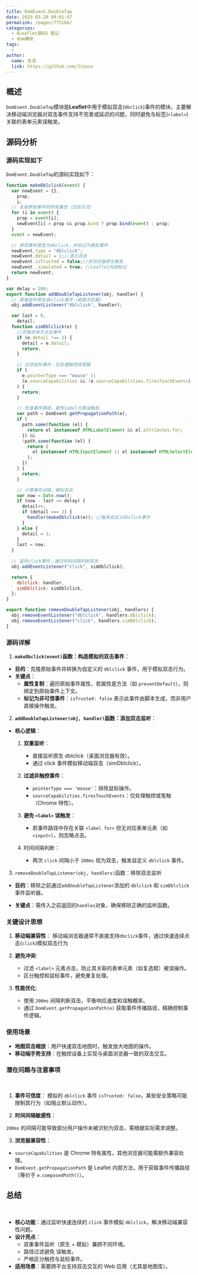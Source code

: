 ```yaml
---
title: DomEvent.DoubleTap
date: 2025-03-20 09:01:47
permalink: /pages/7751bb/
categories:
  - 《Leaflet源码》笔记
  - dom模块
tags:
  -
author:
  name: 东流
  link: https://github.com/Jinuss
---
```


## 概述

`DomEvent.DoubleTap`模块是**Leaflet**中用于模拟双击(`dbclick`)事件的模块，主要解决移动端浏览器对双击事件支持不完善或延迟的问题，同时避免与标签(`<label>`)关联的表单元素误触发。

## 源码分析

### 源码实现如下

`DomEvent.DoubleTap`的源码实现如下：

```js
function makeDblclick(event) {
  var newEvent = {},
    prop,
    i;
  // 复制原始事件的所有属性（包括方法）  
  for (i in event) {
    prop = event[i];
    newEvent[i] = prop && prop.bind ? prop.bind(event) : prop;
  }
  event = newEvent;

  // 修改事件类型为dbclick，并标记为模拟事件
  newEvent.type = "dblclick";
  newEvent.detail = 2;//表示双击
  newEvent.isTrusted = false;//非浏览器原生触发
  newEvent._simulated = true; //Leaflet内部标记
  return newEvent;
}

var delay = 200;
export function addDoubleTapListener(obj, handler) {
  // 直接监听原生dbclick事件（桌面浏览器）
  obj.addEventListener("dblclick", handler);

  var last = 0,
    detail;
  function simDblclick(e) {
    //忽略非单次点击事件
    if (e.detail !== 1) {
      detail = e.detail;
      return;
    }

    // 过滤鼠标事件，仅处理触控或笔触
    if (
      e.pointerType === "mouse" ||
      (e.sourceCapabilities && !e.sourceCapabilities.firesTouchEvents)
    ) {
      return;
    }

    // 检查事件路径，避免label元素误触发
    var path = DomEvent.getPropagationPath(e);
    if (
      path.some(function (el) {
        return el instanceof HTMLLabelElement && el.attributes.for;
      }) &&
      !path.some(function (el) {
        return (
          el instanceof HTMLInputElement || el instanceof HTMLSelectElement
        );
      })
    ) {
      return;
    }

    // 计算事件间隔，模拟双击
    var now = Date.now();
    if (now - last <= delay) {
      detail++;
      if (detail === 2) {
        handler(makeDblclick(e)); //触发自定义dbclick事件
      }
    } else {
      detail = 1;
    }
    last = now;
  }
  
  // 监听click事件，通过时间间隔判断双击
  obj.addEventListener("click", simDblclick);

  return {
    dblclick: handler,
    simDblclick: simDblclick,
  };
}

export function removeDoubleTapListener(obj, handlers) {
  obj.removeEventListener("dblclick", handlers.dblclick);
  obj.removeEventListener("click", handlers.simDblclick);
}
```

### 源码详解

1. **`makeDbclick(event)`函数：构造模拟的双击事件**：

- **​目的**：克隆原始事件并转换为自定义的 `dblclick` 事件，用于模拟双击行为。
- **关键点**：
  - **​属性复制**：遍历原始事件属性，若属性是方法（如 `preventDefault`），则绑定到原始事件上下文。
  - **标记为非可信事件**：`isTrusted: false` 表示此事件由脚本生成，而非用户直接操作触发。


2. **`addDoubleTapListener(obj, handler)`函数：添加双击监听**：

- **​核心逻辑**：
  1. **​双重监听**：
     - 直接监听原生 dblclick（桌面浏览器有效）。
     - 通过 click 事件模拟移动端双击（simDblclick）。
  
  2. **过滤非触控事件**：
     - `pointerType === 'mouse'`：排除鼠标操作。
     - `sourceCapabilities.firesTouchEvents`：仅处理触控或笔触（Chrome 特性）。
​
  3. **避免 `<label>` 误触发**：
     - 若事件路径中存在关联 `<label for>` 但无对应表单元素（如 `<input>`），则忽略点击。
  
  4. 时间间隔判断：
     - 两次 `click` 间隔小于 `200ms` 视为双击，触发自定义 `dblclick` 事件。

3. `removeDoubleTapListener(obj, handlers)`函数：移除双击监听

- **​目的**：移除之前通过`addDoubleTapListener`添加的 `dblclick` 和 `simDblclick` 事件监听器。

- **关键点**：需传入之前返回的`handles`对象，确保移除正确的监听函数。

### **关键设计思想**

1. **移动端兼容性**：
  移动端浏览器通常不直接支持`dbclick`事件，通过快速连续点击(`click`)模拟双击行为
  
2. **避免冲突**:
   - 过滤 `<label>` 元素点击，防止其关联的表单元素（如复选框）被误操作。
   - 区分触控和鼠标事件，避免重复处理。
​
3. **性能优化**:
   - 使用 `200ms` 间隔判断双击，平衡响应速度和误触概率。
   - 通过 `DomEvent.getPropagationPath(e)` 获取事件传播路径，精确控制事件逻辑。

### **使用场景**

- **​地图双击缩放**：用户快速双击地图时，触发放大地图的操作。
- **移动端手势支持**：在触控设备上实现与桌面浏览器一致的双击交互。
​
### **潜在问题与注意事项**
​
1. **事件可信度**：
   模拟的 `dblclick` 事件 `isTrusted: false`，某些安全策略可能限制其行为（如阻止默认动作）。

2. **​时间间隔敏感性**：
  
  `200ms` 的间隔可能导致部分用户操作未被识别为双击，需根据实际需求调整。
   
3. **浏览器兼容性**：
  - `sourceCapabilities` 是 Chrome 特有属性，其他浏览器可能需额外兼容处理。
  - `DomEvent.getPropagationPath` 是 Leaflet 内部方法，用于获取事件传播路径（等价于 `e.composedPath()`）。
​

## 总结
​
- **核心功能**：通过监听快速连续的 `click` 事件模拟 `dblclick`，解决移动端兼容性问题。
​
- **设计亮点**：
  - 双重事件监听（原生 + 模拟）兼顾不同环境。
  - 路径过滤避免 <label> 误触发。
  - 严格区分触控与鼠标事件。
​
- **适用场景**：需要跨平台支持双击交互的 Web 应用（尤其是地图库）。 
